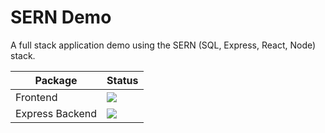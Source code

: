 # SERN Demo
A full stack application demo using the SERN (SQL, Express, React, Node) stack.

<table>
  <thead>
    <tr>
      <th>Package</th>
      <th>Status</th>
    </tr>
  </thead>
  <tbody>
    <tr>
      <td>Frontend</td>
      <td> 
        <a href="https://github.com/jallen-cse/sern_demo/actions/workflows/frontend.yaml"> 
          <img src="https://github.com/jallen-cse/sern_demo/actions/workflows/frontend.yaml/badge.svg" />
        </a>
      </td>
    </tr>
    <tr/>
    <tr>
      <td>Express Backend</td>
      <td> 
        <a href="https://github.com/jallen-cse/sern_demo/actions/workflows/backend_express.yaml"> 
          <img src="https://github.com/jallen-cse/sern_demo/actions/workflows/backend_express.yaml/badge.svg" />
        </a>
      </td>
    </tr>
  </tbody>
</table>
